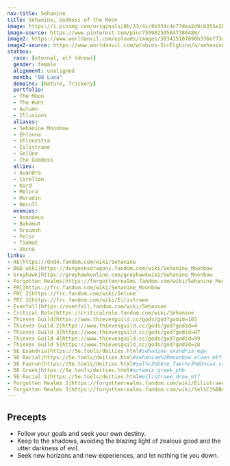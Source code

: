 ```yaml
---
nav-title: Sehanine
title: Sehanine, Goddess of the Moon
image: https://i.pinimg.com/originals/8b/33/4c/8b334c4c77dea2d9cb355e2b35158279.jpg
image-source: https://www.pinterest.com/pin/759982505847380488/
image2: https://www.worldanvil.com/uploads/images/383415107890b336ef73a9263553b858.jpg
image2-source: https://www.worldanvil.com/w/abios-SirElghinn/a/sehanine-moonbow-article
statbox:
  race: [eternal, elf (drow)]
  gender: female
  alignment: unaligned
  month: "08 Luna"
  domains: [Nature, Trickery]
  portfolio:
  - The Moon
  - The Hunt
  - Autumn
  - Illusions
  aliases:
  - Sehanine Moonbow
  - Ehlonna
  - Ehlenestra
  - Eilistraee
  - Selûne
  - The Goddess
  allies:
  - Avandra
  - Corellon
  - Kord
  - Melora
  - Moradin
  - Nerull
  enemies:
  - Asmodeus
  - Bahamut
  - Gruumsh
  - Pelor
  - Tiamat
  - Vecna
links:
- 4E|https://dnd4.fandom.com/wiki/Sehanine
- D&D wiki|https://dungeonsdragons.fandom.com/wiki/Sehanine_Moonbow
- Greyhawk|https://greyhawkonline.com/greyhawkwiki/Sehanine_Moonbow
- Forgotten Realms|https://forgottenrealms.fandom.com/wiki/Sehanine_Moonbow
- FRC|https://frc.fandom.com/wiki/Sehanine_Moonbow
- FRC 2|https://frc.fandom.com/wiki/Selune
- FRC 3|https://frc.fandom.com/wiki/Eilistraee
- Evenfall|https://evenfall.fandom.com/wiki/Sehanine
- Critical Role|https://criticalrole.fandom.com/wiki/Sehanine
- Thieves Guild|https://www.thievesguild.cc/gods/god?godid=165
- Thieves Guild 2|https://www.thievesguild.cc/gods/god?godid=4
- Thieves Guild 3|https://www.thievesguild.cc/gods/god?godid=87
- Thieves Guild 4|https://www.thievesguild.cc/gods/god?godid=99
- Thieves Guild 5|https://www.thievesguild.cc/gods/god?godid=28
- 5E Exandria|https://5e.tools/deities.html#sehanine_exandria_egw
- 5E Racial|https://5e.tools/deities.html#sehanine%20moonbow_elven_mtf
- 5E Faerun|https://5e.tools/deities.html#sel%c3%bbne_faer%c3%bbnian_scag
- 5E Greek|https://5e.tools/deities.html#artemis_greek_phb
- 5E Racial 2|https://5e.tools/deities.html#eilistraee_drow_mtf
- Forgotten Realms 2|https://forgottenrealms.fandom.com/wiki/Eilistraee
- Forgotten Realms 3|https://forgottenrealms.fandom.com/wiki/Sel%C3%BBne
---
```


## Precepts

* Follow your goals and seek your own destiny.
* Keep to the shadows, avoiding the blazing light of zealous good and the utter darkness of evil.
* Seek new horizons and new experiences, and let nothing tie you down.
